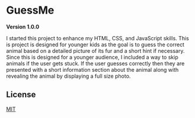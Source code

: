 # GuessMe

**Version 1.0.0**

I started this project to enhance my HTML, CSS, and JavaScript skills. This is project is 
designed for younger kids as the goal is to guess the correct animal based on a detailed picture
of its fur and a short hint if necessary. Since this is designed for a younger audience, I included
a way to skip animals if the user gets stuck. If the user guesses correctly then they are presented
with a short information section about the animal along with revealing the animal by displaying a full size photo.

## License
[MIT](https://choosealicense.com/license/mit/)
